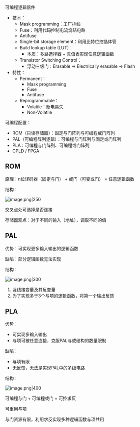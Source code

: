 可编程逻辑器件

+ 技术：
	+ Mask programming：工厂排线
	+ Fuse：利用代码控制电流烧结电路
	+ Antifuse
	+ Single-bit storage element：利用比特位控晶体管
	+ Build lookup table (LUT)：
		+ 本质：多路选择器 + 真值表实现任意逻辑函数
	+ Transistor Switching Control：
		+ 浮动三级门：Erasable $\to$ Electrically erasable $\to$ Flash
+ 特性：
	+ Permanent：
		+ Mask programming
		+ Fuse
		+ Antifuse
	+ Reprogrammable：
		+ Volatile：断电易失
		+ Non-Volatile

可编程配置：

+ ROM（只读存储器）：固定与门阵列与可编程或门阵列
+ PAL（可编程阵列逻辑）：可编程与门阵列与固定或门阵列
+ PLA：可编程与门阵列、可编程或门阵列
+ CPLD / FPGA

## ROM
原理：n位译码器（固定与门） + 或门（可变或门） = 任意逻辑函数

结构：

![image.png|250](https://s2.loli.net/2023/12/07/8sce1pjMNzqmECw.png)

交叉点处可选择是否连接

存储器观点：对于不同的输入（地址），调取不同的值

## PAL
优势：可实现更多输入输出的逻辑函数

缺陷：部分逻辑函数无法实现

结构：

![image.png|300](https://s2.loli.net/2023/12/07/N5JqOEf64leSUpB.png)

1. 竖线接变量及其反变量
2. 为了实现多于3个与项的逻辑函数，将第一个输出反馈

## PLA
优势：

+ 可实现多输入输出
+ 与项可被任意连接，克服PAL与或结构的数量限制

缺陷：

+ 与项有限
+ 无反馈，无法是实现PAL中的多级电路

结构：

![image.png|400](https://s2.loli.net/2023/12/07/7wphliB56nWEkYH.png)

可编程与门 + 可编程或门 + 可控求反

可重用与项

与门资源有限，利用求反实现多种逻辑函数与项共用
